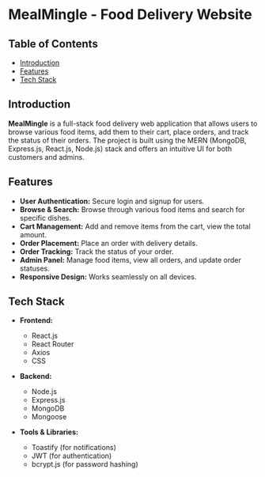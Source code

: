 # MealMingle - Food Delivery Website

## Table of Contents

- [Introduction](#introduction)
- [Features](#features)
- [Tech Stack](#tech-stack)

## Introduction

**MealMingle** is a full-stack food delivery web application that allows users to browse various food items, add them to their cart, place orders, and track the status of their orders. The project is built using the MERN (MongoDB, Express.js, React.js, Node.js) stack and offers an intuitive UI for both customers and admins.

## Features

- **User Authentication:** Secure login and signup for users.
- **Browse & Search:** Browse through various food items and search for specific dishes.
- **Cart Management:** Add and remove items from the cart, view the total amount.
- **Order Placement:** Place an order with delivery details.
- **Order Tracking:** Track the status of your order.
- **Admin Panel:** Manage food items, view all orders, and update order statuses.
- **Responsive Design:** Works seamlessly on all devices.

## Tech Stack

- **Frontend:**
  - React.js
  - React Router
  - Axios
  - CSS

- **Backend:**
  - Node.js
  - Express.js
  - MongoDB
  - Mongoose

- **Tools & Libraries:**
  - Toastify (for notifications)
  - JWT (for authentication)
  - bcrypt.js (for password hashing)
